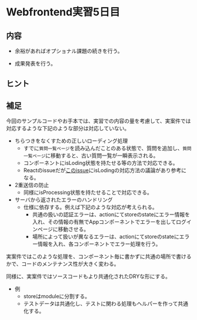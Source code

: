 # Webfrontend実習5日目

## 内容

* 余裕があればオプショナル課題の続きを行う。

* 成果発表を行う。

## ヒント

## 補足

今回のサンプルコードやお手本では、実習での内容の量を考慮して、実案件では対応するような下記のような部分は対応していない。

* ちらつきをなくすための正しいローディング処理
  * すでに`質問一覧ページ`を読み込んだことのある状態で、質問を追加し、`質問一覧ページ`に移動すると、古い質問一覧が一瞬表示される。
  * コンポーネントにisLoding状態を持たせる等の方法で対応できる。
  * Reactのissueだが[このissue](https://github.com/reactjs/react-redux/issues/210)にisLodingの対応方法の議論があり参考になる。
* 2重送信の防止
  * 同様にisProcessing状態を持たせることで対応できる。
* サーバから返されたエラーのハンドリング
  * 仕様に依存する。例えば下記のような対応が考えられる。
    * 共通の扱いの認証エラーは、actionにてstoreのstateにエラー情報を入れ、その情報の有無でAppコンポーネントでエラーを出してログインページに移動させる。
    * 場所によって扱いが異なるエラーは、actionにてstoreのstateにエラー情報を入れ、各コンポーネントでエラー処理を行う。

実案件ではこのような処理を、コンポーネント毎に書かずに共通の場所で書けるかで、コードのメンテナンス性が大きく変わる。


同様に、実案件ではソースコードもより共通化されたDRYな形にする。

* 例
  * storeはmoduleに分割する。
  * テストデータは共通化し、テストに関わる処理もヘルパーを作って共通化する。
